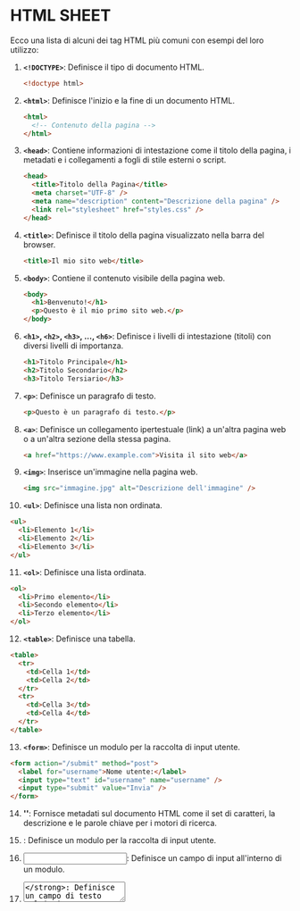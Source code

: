 <!-- @format -->

# HTML SHEET

Ecco una lista di alcuni dei tag HTML più comuni con esempi del loro utilizzo:

1. **`<!DOCTYPE>`**: Definisce il tipo di documento HTML.

   ```html
   <!doctype html>
   ```

2. **`<html>`**: Definisce l'inizio e la fine di un documento HTML.

   ```html
   <html>
     <!-- Contenuto della pagina -->
   </html>
   ```

3. **`<head>`**: Contiene informazioni di intestazione come il titolo della pagina, i metadati e i collegamenti a fogli di stile esterni o script.

   ```html
   <head>
     <title>Titolo della Pagina</title>
     <meta charset="UTF-8" />
     <meta name="description" content="Descrizione della pagina" />
     <link rel="stylesheet" href="styles.css" />
   </head>
   ```

4. **`<title>`**: Definisce il titolo della pagina visualizzato nella barra del browser.

   ```html
   <title>Il mio sito web</title>
   ```

5. **`<body>`**: Contiene il contenuto visibile della pagina web.

   ```html
   <body>
     <h1>Benvenuto!</h1>
     <p>Questo è il mio primo sito web.</p>
   </body>
   ```

6. **`<h1>`, `<h2>`, `<h3>`, ..., `<h6>`**: Definisce i livelli di intestazione (titoli) con diversi livelli di importanza.

   ```html
   <h1>Titolo Principale</h1>
   <h2>Titolo Secondario</h2>
   <h3>Titolo Tersiario</h3>
   ```

7. **`<p>`**: Definisce un paragrafo di testo.

   ```html
   <p>Questo è un paragrafo di testo.</p>
   ```

8. **`<a>`**: Definisce un collegamento ipertestuale (link) a un'altra pagina web o a un'altra sezione della stessa pagina.

   ```html
   <a href="https://www.example.com">Visita il sito web</a>
   ```

9. **`<img>`**: Inserisce un'immagine nella pagina web.

   ```html
   <img src="immagine.jpg" alt="Descrizione dell'immagine" />
   ```

10. **`<ul>`**: Definisce una lista non ordinata.

```html
<ul>
  <li>Elemento 1</li>
  <li>Elemento 2</li>
  <li>Elemento 3</li>
</ul>
```

11. **`<ol>`**: Definisce una lista ordinata.

```html
<ol>
  <li>Primo elemento</li>
  <li>Secondo elemento</li>
  <li>Terzo elemento</li>
</ol>
```

12. **`<table>`**: Definisce una tabella.

```html
<table>
  <tr>
    <td>Cella 1</td>
    <td>Cella 2</td>
  </tr>
  <tr>
    <td>Cella 3</td>
    <td>Cella 4</td>
  </tr>
</table>
```

13. **`<form>`**: Definisce un modulo per la raccolta di input utente.

```html
<form action="/submit" method="post">
  <label for="username">Nome utente:</label>
  <input type="text" id="username" name="username" />
  <input type="submit" value="Invia" />
</form>
```

14. **'<meta>'**: Fornisce metadati sul documento HTML come il set di caratteri, la descrizione e le parole chiave per i motori di ricerca.

15. **<form>**: Definisce un modulo per la raccolta di input utente.

16. **<input>**: Definisce un campo di input all'interno di un modulo.

17. **<textarea>**: Definisce un campo di testo multi-riga all'interno di un modulo.

18. **<button>**: Definisce un pulsante cliccabile.

19. **<label>**: Definisce l'etichetta per un elemento di input.

20. **<select>**: Definisce un menu a discesa (dropdown).

21. **<option>**: Definisce una voce di menu a discesa all'interno di un <select>.

22. **<iframe>**: Inserisce una finestra di visualizzazione di un'altra pagina web all'interno della pagina corrente.

23. **<script>** : Definisce uno script client-side, come JavaScript.

24. **<style>**: Definisce regole di stile CSS all'interno del documento HTML.

25. **<audio>**: Inserisce un file audio nella pagina web.

26. **<video>**: Inserisce un file video nella pagina web.

27. **<div>**: Definisce una divisione o una sezione generica all'interno di un documento.

28. **<span>**: Definisce una porzione di testo in linea o una sezione generica all'interno di un documento.

29. **<article>**: Definisce un articolo indipendente.

30. **<aside>**: Definisce un contenuto a parte, come una barra laterale.

31. **<figure>**: Definisce un contenuto multimediale con una didascalia.

32. **<figcaption>**: Definisce la didascalia per un contenuto multimediale.

